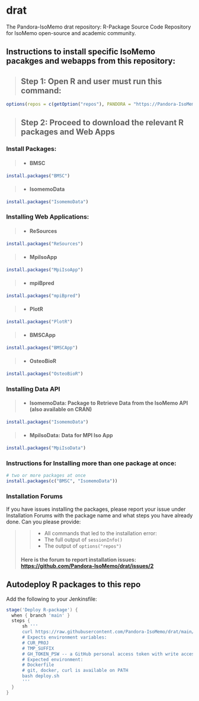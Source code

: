 # drat

The Pandora-IsoMemo drat repository: R-Package Source Code Repository for IsoMemo open-source and academic community.

## Instructions to install specific IsoMemo pacakges and webapps from this repository:

> ## Step 1: Open R and user must run this command: 
```r
options(repos = c(getOption("repos"), PANDORA = "https://Pandora-IsoMemo.github.io/drat/"))
```
> ## Step 2: Proceed to download the relevant R packages and Web Apps
### Install Packages:
> - #### BMSC
```r
install.packages("BMSC")
```
> - #### IsomemoData
```r
install.packages("IsomemoData")
```

### Installing Web Applications:
> - #### ReSources
```r
install.packages("ReSources")
```
> - #### MpiIsoApp
```r
install.packages("MpiIsoApp")
```
> - #### mpiBpred 
```r
install.packages("mpiBpred")
```
> - #### PlotR
```r
install.packages("PlotR")
```
> - #### BMSCApp
```r
install.packages("BMSCApp")
```
> - #### OsteoBioR
```r
install.packages("OsteoBioR")
```
### Installing Data API
> - #### IsomemoData: Package to Retrieve Data from the IsoMemo API (also available on CRAN)
```r
install.packages("IsomemoData")
```
> - #### MpiIsoData: Data for MPI Iso App
```r
install.packages("MpiIsoData")
```



### Instructions for Installing more than one package at once:
```r
# two or more packages at once
install.packages(c("BMSC", "IsomemoData"))
```


### Installation Forums
If you have issues installing the packages, please report your issue under Installation Forums with the package name and what steps you have already done.
Can you please provide:

>> - All commands that led to the installation error: 
>> - The full output of `sessionInfo()`
>> - The output of `options("repos")`
>> 
> #### Here is the forum to report installation issues: https://github.com/Pandora-IsoMemo/drat/issues/2

## Autodeploy R packages to this repo

Add the following to your Jenkinsfile:

```groovy
stage('Deploy R-package') {
  when { branch 'main' }
  steps {
      sh '''
      curl https://raw.githubusercontent.com/Pandora-IsoMemo/drat/main/deploy.sh > deploy.sh
      # Expects environment variables:
      # CUR_PROJ
      # TMP_SUFFIX
      # GH_TOKEN_PSW -- a GitHub personal access token with write access to the drat repo
      # Expected environment:
      # Dockerfile
      # git, docker, curl is available on PATH
      bash deploy.sh
      '''
  }
}
```
